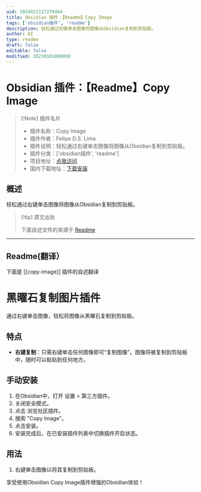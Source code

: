 ```yaml
---
uid: 2024022117270484
title: Obsidian 插件：【Readme】Copy Image
tags: ['obsidian插件', 'readme']
description: 轻松通过右键单击图像将图像从Obsidian复制到剪贴板。
author: AI
type: readme
draft: false
editable: false
modified: 20230101000000
---
```


# Obsidian 插件：【Readme】Copy Image

> [!Note] 插件名片
> - 插件名称：Copy Image
> - 插件作者：Felipe D.S. Lima
> - 插件说明：轻松通过右键单击图像将图像从Obsidian复制到剪贴板。
> - 插件分类：['obsidian插件', 'readme']
> - 项目地址：[点我访问](https://github.com/felipe-ds-lima/obsidian-copy-image-plugin)
> - 国内下载地址：[下载安装](https://pkmer.cn/products/plugin/pluginMarket/?copy-image)

## 概述

轻松通过右键单击图像将图像从Obsidian复制到剪贴板。



> [!tip] 原文出处
> 
>下面自述文件的来源于 [Readme](https://ghproxy.net/https://raw.githubusercontent.com/felipe-ds-lima/obsidian-copy-image-plugin/main/README.md)
> 

---

## Readme(翻译）

下面是 [[copy-image]] 插件的自述翻译


# 黑曜石复制图片插件

通过右键单击图像，轻松将图像从黑曜石复制到剪贴板。
## 特点

- **右键复制**：只需右键单击任何图像即可“复制图像”。图像将被复制到剪贴板中，随时可以粘贴到任何地方。
## 手动安装

1. 在Obsidian中，打开 设置 > 第三方插件。
2. 关闭安全模式。
3. 点击 浏览社区插件。
4. 搜索 "Copy Image"。
5. 点击安装。
6. 安装完成后，在已安装插件列表中切换插件开启状态。
## 用法

1. 右键单击图像以将其复制到剪贴板。

享受使用Obsidian Copy Image插件增强的Obsidian体验！



